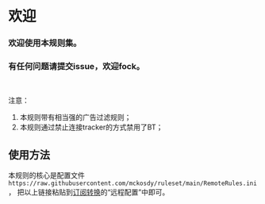# 欢迎

### 欢迎使用本规则集。
### 有任何问题请提交issue，欢迎fock。

</br>

注意：
1. 本规则带有相当强的广告过滤规则；
2. 本规则通过禁止连接tracker的方式禁用了BT；

## 使用方法
本规则的核心是配置文件 `https://raw.githubusercontent.com/mckosdy/ruleset/main/RemoteRules.ini`，
把以上链接粘贴到[订阅转换](https://acl4ssr-sub.github.io/)的“远程配置”中即可。
